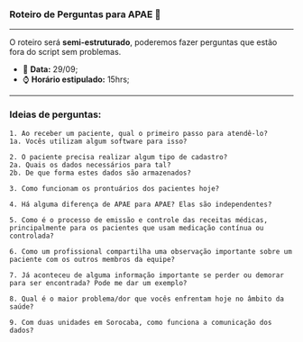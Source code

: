 ### Roteiro de Perguntas para APAE 📝
---
O roteiro será **semi-estruturado**, poderemos fazer perguntas que estão fora do script sem problemas.  
  
  - 📅 **Data:** 29/09;
  - ⌚ **Horário estipulado:** 15hrs;

---
### Ideias de perguntas: 

    1. Ao receber um paciente, qual o primeiro passo para atendê-lo?
    1a. Vocês utilizam algum software para isso? 
      
    2. O paciente precisa realizar algum tipo de cadastro?
    2a. Quais os dados necessários para tal?
    2b. De que forma estes dados são armazenados?

    3. Como funcionam os prontuários dos pacientes hoje?

    4. Há alguma diferença de APAE para APAE? Elas são independentes?

    5. Como é o processo de emissão e controle das receitas médicas, principalmente para os pacientes que usam medicação contínua ou controlada?

    6. Como um profissional compartilha uma observação importante sobre um paciente com os outros membros da equipe?

    7. Já aconteceu de alguma informação importante se perder ou demorar para ser encontrada? Pode me dar um exemplo?

    8. Qual é o maior problema/dor que vocês enfrentam hoje no âmbito da saúde? 

    9. Com duas unidades em Sorocaba, como funciona a comunicação dos dados?

